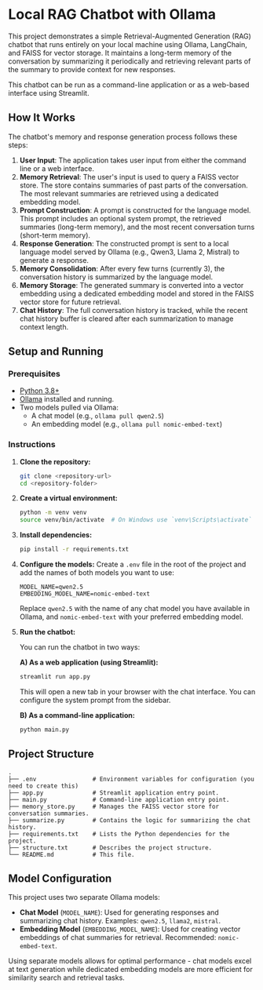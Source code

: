 # Local RAG Chatbot with Ollama

This project demonstrates a simple Retrieval-Augmented Generation (RAG) chatbot that runs entirely on your local machine using Ollama, LangChain, and FAISS for vector storage. It maintains a long-term memory of the conversation by summarizing it periodically and retrieving relevant parts of the summary to provide context for new responses.

This chatbot can be run as a command-line application or as a web-based interface using Streamlit.

## How It Works

The chatbot's memory and response generation process follows these steps:

1.  **User Input**: The application takes user input from either the command line or a web interface.
2.  **Memory Retrieval**: The user's input is used to query a FAISS vector store. The store contains summaries of past parts of the conversation. The most relevant summaries are retrieved using a dedicated embedding model.
3.  **Prompt Construction**: A prompt is constructed for the language model. This prompt includes an optional system prompt, the retrieved summaries (long-term memory), and the most recent conversation turns (short-term memory).
4.  **Response Generation**: The constructed prompt is sent to a local language model served by Ollama (e.g., Qwen3, Llama 2, Mistral) to generate a response.
5.  **Memory Consolidation**: After every few turns (currently 3), the conversation history is summarized by the language model.
6.  **Memory Storage**: The generated summary is converted into a vector embedding using a dedicated embedding model and stored in the FAISS vector store for future retrieval.
7.  **Chat History**: The full conversation history is tracked, while the recent chat history buffer is cleared after each summarization to manage context length.

## Setup and Running

### Prerequisites

*   [Python 3.8+](https://www.python.org/downloads/)
*   [Ollama](https://ollama.com/) installed and running.
*   Two models pulled via Ollama:
    *   A chat model (e.g., `ollama pull qwen2.5`)
    *   An embedding model (e.g., `ollama pull nomic-embed-text`)

### Instructions

1.  **Clone the repository:**
    ```bash
    git clone <repository-url>
    cd <repository-folder>
    ```

2.  **Create a virtual environment:**
    ```bash
    python -m venv venv
    source venv/bin/activate  # On Windows use `venv\Scripts\activate`
    ```

3.  **Install dependencies:**
    ```bash
    pip install -r requirements.txt
    ```

4.  **Configure the models:**
    Create a `.env` file in the root of the project and add the names of both models you want to use:
    ```
    MODEL_NAME=qwen2.5
    EMBEDDING_MODEL_NAME=nomic-embed-text
    ```
    Replace `qwen2.5` with the name of any chat model you have available in Ollama, and `nomic-embed-text` with your preferred embedding model.

5.  **Run the chatbot:**

    You can run the chatbot in two ways:

    **A) As a web application (using Streamlit):**
    ```bash
    streamlit run app.py
    ```
    This will open a new tab in your browser with the chat interface. You can configure the system prompt from the sidebar.

    **B) As a command-line application:**
    ```bash
    python main.py
    ```

## Project Structure

```
.
├── .env                # Environment variables for configuration (you need to create this)
├── app.py              # Streamlit application entry point.
├── main.py             # Command-line application entry point.
├── memory_store.py     # Manages the FAISS vector store for conversation summaries.
├── summarize.py        # Contains the logic for summarizing the chat history.
├── requirements.txt    # Lists the Python dependencies for the project.
├── structure.txt       # Describes the project structure.
└── README.md           # This file.
```

## Model Configuration

This project uses two separate Ollama models:

*   **Chat Model** (`MODEL_NAME`): Used for generating responses and summarizing chat history. Examples: `qwen2.5`, `llama2`, `mistral`.
*   **Embedding Model** (`EMBEDDING_MODEL_NAME`): Used for creating vector embeddings of chat summaries for retrieval. Recommended: `nomic-embed-text`.

Using separate models allows for optimal performance - chat models excel at text generation while dedicated embedding models are more efficient for similarity search and retrieval tasks.